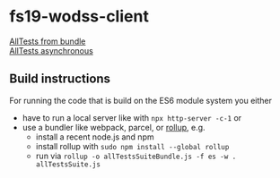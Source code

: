 # fs19-wodss-client

[AllTests from bundle](https://dierk.github.io/fs19-wodss-client/allTests.html)\
[AllTests asynchronous](https://dierk.github.io/fs19-wodss-client/allTestsAsync.html)


## Build instructions

For running the code that is build on the ES6 module system you either
- have to run a local server like with `npx http-server -c-1` or
- use a bundler like webpack, parcel, or [rollup](https://rollupjs.org), e.g.
  - install a recent node.js and npm
  - install rollup with  `sudo npm install --global rollup`
  - run via `rollup -o allTestsSuiteBundle.js -f es -w . allTestsSuite.js` 